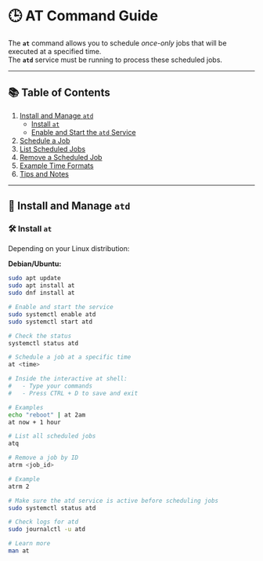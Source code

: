 # 🕒 AT Command Guide

The **`at`** command allows you to schedule *once-only* jobs that will be executed at a specified time.  
The **`atd`** service must be running to process these scheduled jobs.

---

## 📚 Table of Contents
1. [Install and Manage `atd`](#-install-and-manage-atd)
   - [Install `at`](#️-install-at)
   - [Enable and Start the `atd` Service](#️-enable-and-start-the-atd-service)
2. [Schedule a Job](#-schedule-a-job)
3. [List Scheduled Jobs](#-list-scheduled-jobs)
4. [Remove a Scheduled Job](#-remove-a-scheduled-job)
5. [Example Time Formats](#-example-time-formats)
6. [Tips and Notes](#-tips-and-notes)

---

## 🧩 Install and Manage `atd`

### 🛠️ Install `at`

Depending on your Linux distribution:

**Debian/Ubuntu:**
```bash
sudo apt update
sudo apt install at
sudo dnf install at

# Enable and start the service
sudo systemctl enable atd
sudo systemctl start atd

# Check the status
systemctl status atd

# Schedule a job at a specific time
at <time>

# Inside the interactive at shell:
#   - Type your commands
#   - Press CTRL + D to save and exit

# Examples
echo "reboot" | at 2am
at now + 1 hour

# List all scheduled jobs
atq

# Remove a job by ID
atrm <job_id>

# Example
atrm 2

# Make sure the atd service is active before scheduling jobs
sudo systemctl status atd

# Check logs for atd
sudo journalctl -u atd

# Learn more
man at
